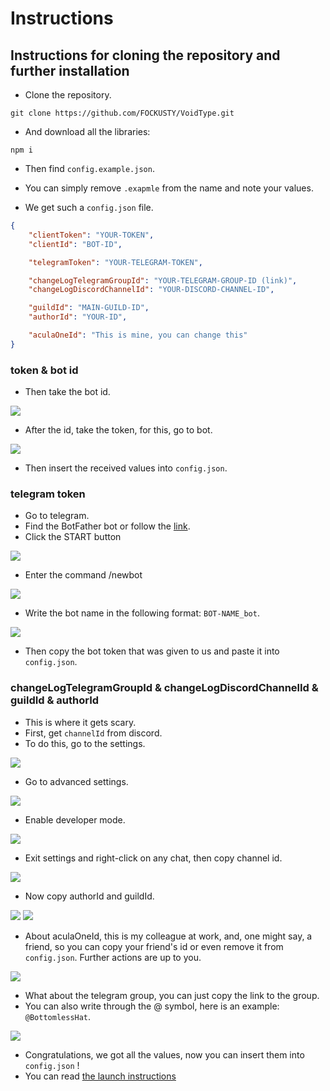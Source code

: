 # Instructions
## Instructions for cloning the repository and further installation

- Clone the repository.

```
git clone https://github.com/FOCKUSTY/VoidType.git
```

- And download all the libraries:

```
npm i
```

- Then find `config.example.json`.
- You can simply remove `.exapmle` from the name and note your values.

- We get such a `config.json` file.

```json
{
    "clientToken": "YOUR-TOKEN",
    "clientId": "BOT-ID",

    "telegramToken": "YOUR-TELEGRAM-TOKEN",

    "changeLogTelegramGroupId": "YOUR-TELEGRAM-GROUP-ID (link)",
    "changeLogDiscordChannelId": "YOUR-DISCORD-CHANNEL-ID",

    "guildId": "MAIN-GUILD-ID",
    "authorId": "YOUR-ID",

    "aculaOneId": "This is mine, you can change this"
}
```

### token & bot id

- Then take the bot id.

<picture>
    <img src="../pictures/app.png">
</picture>

- After the id, take the token, for this, go to bot.

<picture>
    <img src="../pictures/token.png">
</picture>

- Then insert the received values ​​into `config.json`.

### telegram token

- Go to telegram.
- Find the BotFather bot or follow the [link](https://t.me/BotFather).
- Click the START button

<picture>
    <img src="../pictures/bot-father-start.png">
</picture>

- Enter the command /newbot

<picture>
    <img src="../pictures/bot-father-newbot.png">
</picture>

- Write the bot name in the following format: `BOT-NAME_bot`.

<picture>
    <img src="../pictures/bot-father-newbot-name.png">
</picture>

- Then copy the bot token that was given to us and paste it into `config.json`.

### changeLogTelegramGroupId & changeLogDiscordChannelId & guildId & authorId

- This is where it gets scary.
- First, get `channelId` from discord.
- To do this, go to the settings.

<picture>
    <img src="../pictures/discord-settings.png">
</picture>

- Go to advanced settings.

<picture>
    <img src="../pictures/discord-advanced-settings.png">
</picture>

- Enable developer mode.

<picture>
    <img src="../pictures/discord-develop-mode-settings.png">
</picture>

- Exit settings and right-click on any chat, then copy channel id.

<picture>
    <img src="../pictures/discord-channel-id.png">
</picture>

- Now copy authorId and guildId.

<picture>
    <img src="../pictures/discord-guild-id.png">
</picture>

<picture>
    <img src="../pictures/discord-author-id.png">
</picture>

- About aculaOneId, this is my colleague at work, and, one might say, a friend, so you can copy your friend's id or even remove it from `config.json`. Further actions are up to you.

<picture>
    <img src="../pictures/discord-user-id.png">
</picture>

- What about the telegram group, you can just copy the link to the group.
- You can also write through the @ symbol, here is an example: `@BottomlessHat`.

<picture>
    <img src="../pictures/telegram-group-id.png">
</picture>

- Congratulations, we got all the values, now you can insert them into `config.json` !
- You can read [the launch instructions](../start/instruction-en.md)